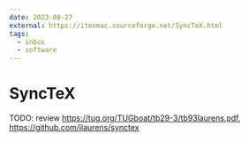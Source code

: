 ```yaml
---
date: 2023-08-27
external: https://itexmac.sourceforge.net/SyncTeX.html
tags:
  - inbox
  - software
---
```


# SyncTeX

TODO: review https://tug.org/TUGboat/tb29-3/tb93laurens.pdf, https://github.com/jlaurens/synctex

